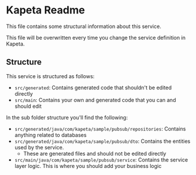 # Kapeta Readme
This file contains some structural information about this service.

This file will be overwritten every time you change the service definition in Kapeta.

## Structure
This service is structured as follows:
* ```src/generated```: Contains generated code that shouldn't be edited directly
* ```src/main```: Contains your own and generated code that you can and should edit

In the sub folder structure you'll find the following:
* ```src/generated/java/com/kapeta/sample/pubsub/repositories```: Contains anything related to databases
* ```src/generated/java/com/kapeta/sample/pubsub/dto```: Contains the entities used by the service.
  * These are generated files and should not be edited directly
* ```src/main/java/com/kapeta/sample/pubsub/service```: Contains the service layer logic. This is where you should add your business logic



